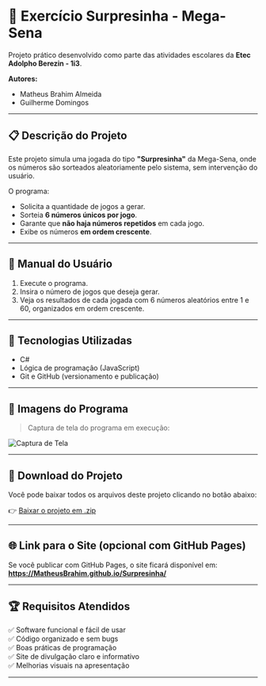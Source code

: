 # 🎲 Exercício Surpresinha - Mega-Sena

Projeto prático desenvolvido como parte das atividades escolares da **Etec Adolpho Berezin - 1i3**.

**Autores:**  
- Matheus Brahim Almeida  
- Guilherme Domingos  

---

## 📋 Descrição do Projeto

Este projeto simula uma jogada do tipo **"Surpresinha"** da Mega-Sena, onde os números são sorteados aleatoriamente pelo sistema, sem intervenção do usuário.

O programa:
- Solicita a quantidade de jogos a gerar.
- Sorteia **6 números únicos por jogo**.
- Garante que **não haja números repetidos** em cada jogo.
- Exibe os números **em ordem crescente**.

---

## 🚀 Manual do Usuário

1. Execute o programa.
2. Insira o número de jogos que deseja gerar.
3. Veja os resultados de cada jogada com 6 números aleatórios entre 1 e 60, organizados em ordem crescente.

---

## 🧠 Tecnologias Utilizadas

- C#
- Lógica de programação (JavaScript)
- Git e GitHub (versionamento e publicação)

---

## 📸 Imagens do Programa

> Captura de tela do programa em execução:

![Captura de Tela](imagens/print1.png)

---

## 📁 Download do Projeto

Você pode baixar todos os arquivos deste projeto clicando no botão abaixo:

👉 [Baixar o projeto em .zip](download/surpresinha.zip)

---

## 🌐 Link para o Site (opcional com GitHub Pages)

Se você publicar com GitHub Pages, o site ficará disponível em:  
**https://MatheusBrahim.github.io/Surpresinha/**


---

## 🏆 Requisitos Atendidos

✅ Software funcional e fácil de usar  
✅ Código organizado e sem bugs  
✅ Boas práticas de programação  
✅ Site de divulgação claro e informativo  
✅ Melhorias visuais na apresentação

---

